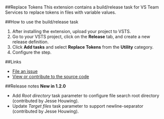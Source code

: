 ##Replace Tokens
This extension contains a build/release task for VS Team Services to replace tokens in files with variable values.

##How to use the build/release task
1. After installing the extension, upload your project to VSTS.
2. Go to your VSTS project, click on the **Release** tab, and create a new release definition.
3. Click **Add tasks** and select **Replace Tokens** from the **Utility** category.
4. Configure the step.

##Links
- [File an issue](https://github.com/qetza/vsts-replacetokens-task/issues)
- [View or contribute to the source code](https://github.com/qetza/vsts-replacetokens-task/)

##Release notes
**New in 1.2.0**
- Add _Root directory_ task parameter to configure file search root directory (contributed by Jesse Houwing).
- Update _Target files_ task parameter to support newline-separator (contributed by Jesse Houwing).